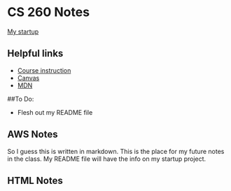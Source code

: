 # CS 260 Notes

[My startup](https://simon.cs260.click)

## Helpful links

- [Course instruction](https://github.com/webprogramming260)
- [Canvas](https://byu.instructure.com)
- [MDN](https://developer.mozilla.org)

##To Do:

- Flesh out my README file

## AWS Notes

So I guess this is written in markdown. This is the place for my future notes in the class. My README file will have the info on my startup project. 

## HTML Notes

